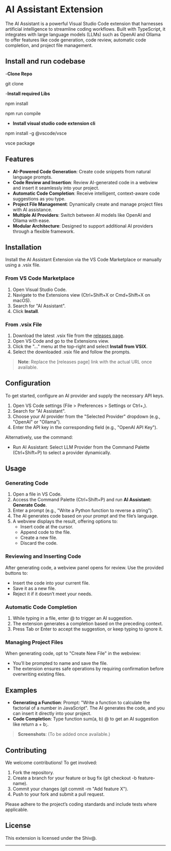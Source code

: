 # AI Assistant Extension

The AI Assistant is a powerful Visual Studio Code extension that harnesses artificial intelligence to streamline coding workflows. Built with TypeScript, it integrates with large language models (LLMs) such as OpenAI and Ollama to offer features like code generation, code review, automatic code completion, and project file management.

## Install and run codebase

-**Clone Repo**

git clone 

-**Install required Libs**

npm install

npm run compile

- **Install visual studio code extension cli**

npm install -g @vscode/vsce

vsce package


## Features

- **AI-Powered Code Generation**: Create code snippets from natural language prompts.
- **Code Review and Insertion**: Review AI-generated code in a webview and insert it seamlessly into your project.
- **Automatic Code Completion**: Receive intelligent, context-aware code suggestions as you type.
- **Project File Management**: Dynamically create and manage project files with AI assistance.
- **Multiple AI Providers**: Switch between AI models like OpenAI and Ollama with ease.
- **Modular Architecture**: Designed to support additional AI providers through a flexible framework.

## Installation

Install the AI Assistant Extension via the VS Code Marketplace or manually using a .vsix file.

### From VS Code Marketplace

1. Open Visual Studio Code.
2. Navigate to the Extensions view (Ctrl+Shift+X or Cmd+Shift+X on macOS).
3. Search for "AI Assistant".
4. Click **Install**.

### From .vsix File

1. Download the latest .vsix file from the [releases page]().
2. Open VS Code and go to the Extensions view.
3. Click the "..." menu at the top-right and select **Install from VSIX**.
4. Select the downloaded .vsix file and follow the prompts.

> **Note**: Replace the [releases page] link with the actual URL once available.

## Configuration

To get started, configure an AI provider and supply the necessary API keys.

1. Open VS Code settings (File > Preferences > Settings or Ctrl+,).
2. Search for "AI Assistant".
3. Choose your AI provider from the "Selected Provider" dropdown (e.g., "OpenAI" or "Ollama").
4. Enter the API key in the corresponding field (e.g., "OpenAI API Key").

Alternatively, use the command:
- Run AI Assistant: Select LLM Provider from the Command Palette (Ctrl+Shift+P) to select a provider dynamically.

## Usage

### Generating Code

1. Open a file in VS Code.
2. Access the Command Palette (Ctrl+Shift+P) and run **AI Assistant: Generate Code**.
3. Enter a prompt (e.g., "Write a Python function to reverse a string").
4. The AI generates code based on your prompt and the file’s language.
5. A webview displays the result, offering options to:
   - Insert code at the cursor.
   - Append code to the file.
   - Create a new file.
   - Discard the code.

### Reviewing and Inserting Code

After generating code, a webview panel opens for review. Use the provided buttons to:
- Insert the code into your current file.
- Save it as a new file.
- Reject it if it doesn’t meet your needs.

### Automatic Code Completion

1. While typing in a file, enter @ to trigger an AI suggestion.
2. The extension generates a completion based on the preceding context.
3. Press Tab or Enter to accept the suggestion, or keep typing to ignore it.

### Managing Project Files

When generating code, opt to "Create New File" in the webview:
- You’ll be prompted to name and save the file.
- The extension ensures safe operations by requiring confirmation before overwriting existing files.

## Examples

- **Generating a Function**: Prompt: "Write a function to calculate the factorial of a number in JavaScript". The AI generates the code, and you can insert it directly into your project.
- **Code Completion**: Type function sum(a, b) @ to get an AI suggestion like return a + b;.

> **Screenshots**: (To be added once available.)

## Contributing

We welcome contributions! To get involved:

1. Fork the repository.
2. Create a branch for your feature or bug fix (git checkout -b feature-name).
3. Commit your changes (git commit -m "Add feature X").
4. Push to your fork and submit a pull request.

Please adhere to the project’s coding standards and include tests where applicable.

## License

This extension is licensed under the Shiv@.

---
